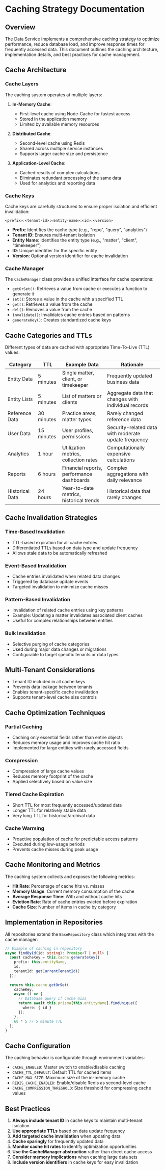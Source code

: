 # Caching Strategy Documentation

## Overview

The Data Service implements a comprehensive caching strategy to optimize performance, reduce database load, and improve response times for frequently accessed data. This document outlines the caching architecture, implementation details, and best practices for cache management.

## Cache Architecture

### Cache Layers

The caching system operates at multiple layers:

1. **In-Memory Cache**: 
   - First-level cache using Node-Cache for fastest access
   - Stored in the application memory
   - Limited by available memory resources
   
2. **Distributed Cache**: 
   - Second-level cache using Redis
   - Shared across multiple service instances
   - Supports larger cache size and persistence

3. **Application-Level Cache**:
   - Cached results of complex calculations
   - Eliminates redundant processing of the same data
   - Used for analytics and reporting data

### Cache Keys

Cache keys are carefully structured to ensure proper isolation and efficient invalidation:

```
<prefix>:<tenant-id>:<entity-name>:<id>:<version>
```

- **Prefix**: Identifies the cache type (e.g., "repo", "query", "analytics")
- **Tenant ID**: Ensures multi-tenant isolation
- **Entity Name**: Identifies the entity type (e.g., "matter", "client", "timekeeper")
- **ID**: Unique identifier for the specific entity
- **Version**: Optional version identifier for cache invalidation

### Cache Manager

The `CacheManager` class provides a unified interface for cache operations:

- `getOrSet()`: Retrieves a value from cache or executes a function to generate it
- `set()`: Stores a value in the cache with a specified TTL
- `get()`: Retrieves a value from the cache
- `del()`: Removes a value from the cache
- `invalidate()`: Invalidates cache entries based on patterns
- `generateKey()`: Creates standardized cache keys

## Cache Categories and TTLs

Different types of data are cached with appropriate Time-To-Live (TTL) values:

| Category | TTL | Example Data | Rationale |
|----------|-----|--------------|-----------|
| Entity Data | 5 minutes | Single matter, client, or timekeeper | Frequently updated business data |
| Entity Lists | 5 minutes | List of matters or clients | Aggregate data that changes with individual records |
| Reference Data | 30 minutes | Practice areas, matter types | Rarely changed reference data |
| User Data | 15 minutes | User profiles, permissions | Security-related data with moderate update frequency |
| Analytics | 1 hour | Utilization metrics, collection rates | Computationally expensive calculations |
| Reports | 6 hours | Financial reports, performance dashboards | Complex aggregations with daily relevance |
| Historical Data | 24 hours | Year-to-date metrics, historical trends | Historical data that rarely changes |

## Cache Invalidation Strategies

### Time-Based Invalidation

- TTL-based expiration for all cache entries
- Differentiated TTLs based on data type and update frequency
- Allows stale data to be automatically refreshed

### Event-Based Invalidation

- Cache entries invalidated when related data changes
- Triggered by database update events
- Targeted invalidation to minimize cache misses

### Pattern-Based Invalidation

- Invalidation of related cache entries using key patterns
- Example: Updating a matter invalidates associated client caches
- Useful for complex relationships between entities

### Bulk Invalidation

- Selective purging of cache categories
- Used during major data changes or migrations
- Configurable to target specific tenants or data types

## Multi-Tenant Considerations

- Tenant ID included in all cache keys
- Prevents data leakage between tenants
- Enables tenant-specific cache invalidation
- Supports tenant-level cache size controls

## Cache Optimization Techniques

### Partial Caching

- Caching only essential fields rather than entire objects
- Reduces memory usage and improves cache hit ratio
- Implemented for large entities with rarely accessed fields

### Compression

- Compression of large cache values
- Reduces memory footprint of the cache
- Applied selectively based on value size

### Tiered Cache Expiration

- Short TTL for most frequently accessed/updated data
- Longer TTL for relatively stable data
- Very long TTL for historical/archival data

### Cache Warming

- Proactive population of cache for predictable access patterns
- Executed during low-usage periods
- Prevents cache misses during peak usage

## Cache Monitoring and Metrics

The caching system collects and exposes the following metrics:

- **Hit Rate**: Percentage of cache hits vs. misses
- **Memory Usage**: Current memory consumption of the cache
- **Average Response Time**: With and without cache hits
- **Eviction Rate**: Rate of cache entries evicted before expiration
- **Cache Size**: Number of items in cache by category

## Implementation in Repositories

All repositories extend the `BaseRepository` class which integrates with the cache manager:

```typescript
// Example of caching in repository
async findById(id: string): Promise<T | null> {
  const cacheKey = this.cache.generateKey({
    prefix: this.entityName,
    id,
    tenantId: getCurrentTenantId()
  });
  
  return this.cache.getOrSet(
    cacheKey,
    async () => {
      // Database query if cache miss
      return await this.prisma[this.entityName].findUnique({
        where: { id }
      });
    },
    60 * 5 // 5 minute TTL
  );
}
```

## Cache Configuration

The caching behavior is configurable through environment variables:

- `CACHE_ENABLED`: Master switch to enable/disable caching
- `CACHE_TTL_DEFAULT`: Default TTL for cached items
- `CACHE_MAX_SIZE`: Maximum size of the in-memory cache
- `REDIS_CACHE_ENABLED`: Enable/disable Redis as second-level cache
- `CACHE_COMPRESSION_THRESHOLD`: Size threshold for compressing cache values

## Best Practices

1. **Always include tenant ID** in cache keys to maintain multi-tenant isolation
2. **Use appropriate TTLs** based on data update frequency
3. **Add targeted cache invalidation** when updating data
4. **Cache sparingly** for frequently updated data
5. **Monitor cache hit rates** to identify optimization opportunities
6. **Use the CacheManager abstraction** rather than direct cache access
7. **Consider memory implications** when caching large data sets
8. **Include version identifiers** in cache keys for easy invalidation 